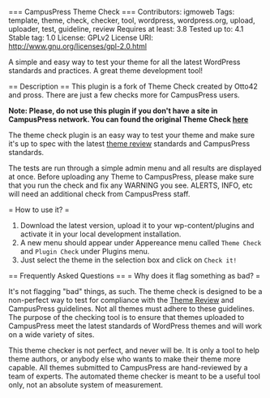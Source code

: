 === CampusPress Theme Check ===
Contributors: igmoweb
Tags: template, theme, check, checker, tool, wordpress, wordpress.org, upload, uploader, test, guideline, review
Requires at least: 3.8
Tested up to: 4.1
Stable tag: 1.0
License: GPLv2
License URI: http://www.gnu.org/licenses/gpl-2.0.html

A simple and easy way to test your theme for all the latest WordPress standards and practices. A great theme development tool!


== Description ==
This plugin is a fork of Theme Check created by Otto42 and pross. There are just a few checks more for CampusPress users.

**Note: Please, do not use this plugin if you don't have a site in CampusPress network.
You can found the original Theme Check [here](https://wordpress.org/plugins/theme-check/)**

The theme check plugin is an easy way to test your theme and make sure it's up to spec with the latest [theme review](http://codex.wordpress.org/Theme_Review) standards and CampusPress standards.

The tests are run through a simple admin menu and all results are displayed at once. Before uploading any Theme to CampusPress, please make sure that you run the check and fix any WARNING you see. ALERTS, INFO, etc will need an additional check from CampusPress staff.

= How to use it? =

1. Download the latest version, upload it to your wp-content/plugins and activate it in your local development installation.
1. A new menu should appear under Appereance menu called `Theme Check` and `Plugin Check` under Plugins menu.
1. Just select the theme in the selection box and click on `Check it!`

== Frequently Asked Questions ==
= Why does it flag something as bad? =

It's not flagging "bad" things, as such. The theme check is designed to be a non-perfect way to test for compliance with the [Theme Review](http://codex.wordpress.org/Theme_Review) and CampusPress guidelines. Not all themes must adhere to these guidelines. The purpose of the checking tool is to ensure that themes uploaded to CampusPress meet the latest standards of WordPress themes and will work on a wide variety of sites.

This theme checker is not perfect, and never will be. It is only a tool to help theme authors, or anybody else who wants to make their theme more capable. All themes submitted to CampusPress are hand-reviewed by a team of experts. The automated theme checker is meant to be a useful tool only, not an absolute system of measurement.